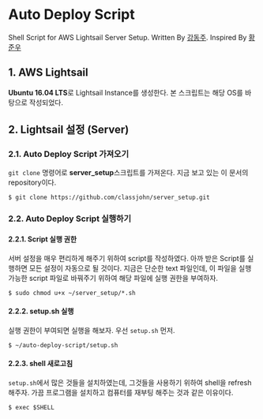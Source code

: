 # Auto Deploy Script

Shell Script for AWS Lightsail Server Setup. Written By [강동주](https://github.com/biniprc). Inspired By [황준우](https://github.com/capollux)

## 1. AWS Lightsail

**Ubuntu 16.04 LTS**로 Lightsail Instance를 생성한다. 본 스크립트는 해당 OS를 바탕으로 작성되었다.

## 2. Lightsail 설정 (Server)

### 2.1. Auto Deploy Script 가져오기

`git clone` 명령어로 **server_setup**스크립트를 가져온다. 지금 보고 있는 이 문서의 repository이다.

```console
$ git clone https://github.com/classjohn/server_setup.git
```

### 2.2. Auto Deploy Script 실행하기


#### 2.2.1. Script 실행 권한

서버 설정을 매우 편리하게 해주기 위하여 script를 작성하였다. 아까 받은 Script를 실행하면 모든 설정이 자동으로 될 것이다. 지금은 단순한 text 파일인데, 이 파일을 실행 가능한 script 파일로 바꿔주기 위하여 해당 파일에 실행 권한을 부여하자.

```console
$ sudo chmod u+x ~/server_setup/*.sh
```

#### 2.2.2. setup.sh 실행

실행 권한이 부여되면 실행을 해보자. 우선 `setup.sh` 먼저.

```console
$ ~/auto-deploy-script/setup.sh
```

#### 2.2.3. shell 새로고침

`setup.sh`에서 많은 것들을 설치하였는데, 그것들을 사용하기 위하여 shell을 refresh 해주자. 가끔 프로그램을 설치하고 컴퓨터를 재부팅 해주는 것과 같은 이유이다.

```console
$ exec $SHELL
```

